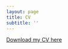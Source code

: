 ```yaml
---
layout: page
title: CV
subtitle: ''
---
```


[Download my CV here](rp-callahan.github.io/callaha_cv.pdf)
